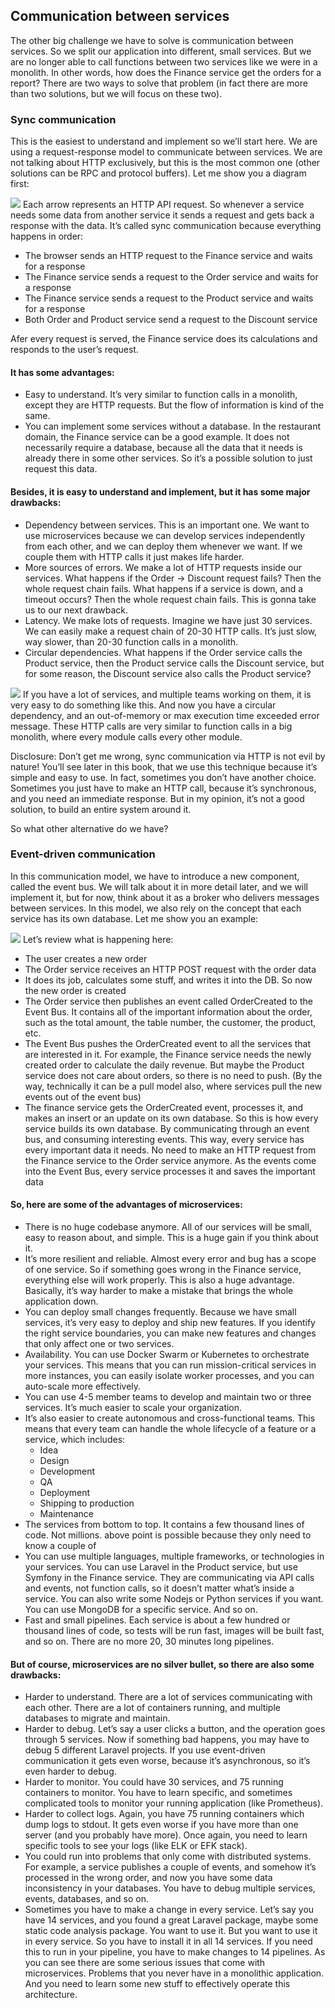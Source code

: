 ## Communication between services

The other big challenge we have to solve is communication between services. So
we split our application into different, small services. But we are no longer
able to call functions between two services like we were in a monolith. In other
words, how does the Finance service get the orders for a report? There are two
ways to solve that problem (in fact there are more than two solutions, but we
will focus on these two).

### Sync communication

This is the easiest to understand and implement so we’ll start here. We are
using a request-response model to communicate between services. We are not
talking about HTTP exclusively, but this is the most common one (other solutions
can be RPC and protocol buffers). Let me show you a diagram first:

![](https://minio.labkita.my.id/laravelblog/Screenshot%202024-08-05%20at%209.52.55%20PM.png)
Each arrow represents an HTTP API request. So whenever a service needs some data
from another service it sends a request and gets back a response with the data.
It’s called sync communication because everything happens in order:

- The browser sends an HTTP request to the Finance service and waits for a
  response
- The Finance service sends a request to the Order service and waits for a
  response
- The Finance service sends a request to the Product service and waits for a
  response
- Both Order and Product service send a request to the Discount service

Afer every request is served, the Finance service does its calculations and
responds to the user’s request.

#### It has some advantages:

- Easy to understand. It’s very similar to function calls in a monolith, except
  they are HTTP requests. But the flow of information is kind of the same.
- You can implement some services without a database. In the restaurant domain,
  the Finance service can be a good example. It does not necessarily require a
  database, because all the data that it needs is already there in some other
  services. So it’s a possible solution to just request this data.

#### Besides, it is easy to understand and implement, but it has some major drawbacks:

- Dependency between services. This is an important one. We want to use
  microservices because we can develop services independently from each other,
  and we can deploy them whenever we want. If we couple them with HTTP calls it
  just makes life harder.
- More sources of errors. We make a lot of HTTP requests inside our services.
  What happens if the Order -> Discount request fails? Then the whole request
  chain fails. What happens if a service is down, and a timeout occurs? Then the
  whole request chain fails. This is gonna take us to our next drawback.
- Latency. We make lots of requests. Imagine we have just 30 services. We can
  easily make a request chain of 20-30 HTTP calls. It’s just slow, way slower,
  than 20-30 function calls in a monolith.
- Circular dependencies. What happens if the Order service calls the Product
  service, then the Product service calls the Discount service, but for some
  reason, the Discount service also calls the Product service?

![](https://minio.labkita.my.id/laravelblog/Screenshot%202024-08-05%20at%209.46.03%20PM.png)
If you have a lot of services, and multiple teams working on them, it is very
easy to do something like this. And now you have a circular dependency, and an
out-of-memory or max execution time exceeded error message. These HTTP calls are
very similar to function calls in a big monolith, where every module calls every
other module.

Disclosure: Don’t get me wrong, sync communication via HTTP is not evil by
nature! You’ll see later in this book, that we use this technique because it’s
simple and easy to use. In fact, sometimes you don’t have another choice.
Sometimes you just have to make an HTTP call, because it’s synchronous, and you
need an immediate response. But in my opinion, it’s not a good solution, to
build an entire system around it.

So what other alternative do we have?

### Event-driven communication

In this communication model, we have to introduce a new component, called the
event bus. We will talk about it in more detail later, and we will implement it,
but for now, think about it as a broker who delivers messages between services.
In this model, we also rely on the concept that each service has its own
database. Let me show you an example:

![](https://minio.labkita.my.id/laravelblog/Screenshot%202024-08-05%20at%209.47.25%20PM.png)
Let’s review what is happening here:

- The user creates a new order
- The Order service receives an HTTP POST request with the order data
- It does its job, calculates some stuff, and writes it into the DB. So now the
  new order is created
- The Order service then publishes an event called OrderCreated to the Event
  Bus. It contains all of the important information about the order, such as the
  total amount, the table number, the customer, the product, etc.
- The Event Bus pushes the OrderCreated event to all the services that are
  interested in it. For example, the Finance service needs the newly created
  order to calculate the daily revenue. But maybe the Product service does not
  care about orders, so there is no need to push. (By the way, technically it
  can be a pull model also, where services pull the new events out of the event
  bus)
- The finance service gets the OrderCreated event, processes it, and makes an
  insert or an update on its own database. So this is how every service builds
  its own database. By communicating through an event bus, and consuming
  interesting events. This way, every service has every important data it needs.
  No need to make an HTTP request from the Finance service to the Order service
  anymore. As the events come into the Event Bus, every service processes it and
  saves the important data

#### So, here are some of the advantages of microservices:

- There is no huge codebase anymore. All of our services will be small, easy to
  reason about, and simple. This is a huge gain if you think about it.
- It’s more resilient and reliable. Almost every error and bug has a scope of
  one service. So if something goes wrong in the Finance service, everything
  else will work properly. This is also a huge advantage. Basically, it’s way
  harder to make a mistake that brings the whole application down.
- You can deploy small changes frequently. Because we have small services, it’s
  very easy to deploy and ship new features. If you identify the right service
  boundaries, you can make new features and changes that only affect one or two
  services.
- Availability. You can use Docker Swarm or Kubernetes to orchestrate your
  services. This means that you can run mission-critical services in more
  instances, you can easily isolate worker processes, and you can auto-scale
  more effectively.
- You can use 4-5 member teams to develop and maintain two or three services.
  It’s much easier to scale your organization.
- It’s also easier to create autonomous and cross-functional teams. This means
  that every team can handle the whole lifecycle of a feature or a service,
  which includes:
  - Idea
  - Design
  - Development
  - QA
  - Deployment
  - Shipping to production
  - Maintenance
- The services from bottom to top. It contains a few thousand lines of code. Not
  millions. above point is possible because they only need to know a couple of
- You can use multiple languages, multiple frameworks, or technologies in your
  services. You can use Laravel in the Product service, but use Symfony in the
  Finance service. They are communicating via API calls and events, not function
  calls, so it doesn’t matter what’s inside a service. You can also write some
  Nodejs or Python services if you want. You can use MongoDB for a specific
  service. And so on.
- Fast and small pipelines. Each service is about a few hundred or thousand
  lines of code, so tests will be run fast, images will be built fast, and so
  on. There are no more 20, 30 minutes long pipelines.

#### But of course, microservices are no silver bullet, so there are also some drawbacks:

- Harder to understand. There are a lot of services communicating with each
  other. There are a lot of containers running, and multiple databases to
  migrate and maintain.
- Harder to debug. Let’s say a user clicks a button, and the operation goes
  through 5 services. Now if something bad happens, you may have to debug 5
  different Laravel projects. If you use event-driven communication it gets even
  worse, because it’s asynchronous, so it’s even harder to debug.
- Harder to monitor. You could have 30 services, and 75 running containers to
  monitor. You have to learn specific, and sometimes complicated tools to
  monitor your running application (like Prometheus).
- Harder to collect logs. Again, you have 75 running containers which dump logs
  to stdout. It gets even worse if you have more than one server (and you
  probably have more). Once again, you need to learn specific tools to see your
  logs (like ELK or EFK stack).
- You could run into problems that only come with distributed systems. For
  example, a service publishes a couple of events, and somehow it’s processed in
  the wrong order, and now you have some data inconsistency in your databases.
  You have to debug multiple services, events, databases, and so on.
- Sometimes you have to make a change in every service. Let’s say you have 14
  services, and you found a great Laravel package, maybe some static code
  analysis package. You want to use it. But you want to use it in every service.
  So you have to install it in all 14 services. If you need this to run in your
  pipeline, you have to make changes to 14 pipelines. As you can see there are
  some serious issues that come with microservices. Problems that you never have
  in a monolithic application. And you need to learn some new stuff to
  effectively operate this architecture.

